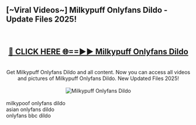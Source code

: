 <h2>[~Viral Videos~] Milkypuff Onlyfans Dildo - Update Files 2025!</h2>
<br>
<div align="center">
<h2><a href="https://betterlinks.top/A2PfLJ" rel="nofollow">🔴 CLICK HERE 🌐==►► Milkypuff Onlyfans Dildo</a></h2>
<br>
Get Milkypuff Onlyfans Dildo and all content. Now you can access all videos and pictures of Milkypuff Onlyfans Dildo. New Updated Files 2025!
<br>
<br>
<a href="https://betterlinks.top/A2PfLJ" rel="nofollow" data-target="animated-image.originalLink"><img src="https://i.ibb.co.com/WyWwxjT/player-gif2.gif" alt="Milkypuff Onlyfans Dildo" style="max-width: 100%; display: inline-block;" data-target="animated-image.originalImage"></a>
</div>
<br>
milkypoof onlyfans dildo<br>
asian onlyfans dildo<br>
onlyfans bbc dildo